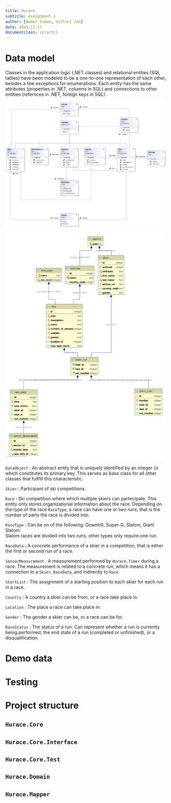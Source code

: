```yaml
---
title: Hurace
subtitle: Assignment 1
author: [Ammer Simon, Vitturi Jan]
date: 2019-11-17
documentclass: scrartcl
---
```


# Data model

Classes in the application logic (.NET classes) and relational entities (SQL tables) have been modeled to be a one-to-one representation of each other, besides a few exceptions for enumerations. Each entity has the same attributes (properties in .NET, columns in SQL) and connections to other entities (refernces in .NET, foreign keys in SQL).

![Class Diagram](assets/cld.png)

![Entity Relationship Diagram](assets/erd.png)

*`DataObject`*
: An abstract entity that is uniquely identified by an integer `Id` which constitutes its primary key. This serves as base class for all other classes that fullfill this characteristic.

`Skier`
: Participant of ski competitions.

`Race`
: Ski competition where which multiple skiers can partecipate. This entity only stores organizational information about the race. Depending on the type of the race `RaceType`, a race can have one or two *runs*, that is the number of parts the race is divided into.

`RaceType`
: Can be on of the following: Downhill, Super-G, Slalom, Giant Slalom.  
Slalom races are divided into two runs, other types only require one run.

`RaceData`
: A concrete performance of a skier in a competition, that is either the first or second run of a race.

`SensorMeasurement`
: A measurement performed by `Hurace.Timer` during a race. The measurement is related to a concrete run, which means it has a connection to a `Skier`, `RaceData`, and indirectly to `Race`.

`StartList`
: The assignment of a starting position to each skier for each run in a race.

`Country`
: A country a skier can be from, or a race take place in.

`Location`
: The place a race can take place in.

`Gender`
: The gender a skier can be, or a race can be for.

`RaceStatus`
: The status of a run. Can represent whether a run is currently being performed, the end state of a run (completed or unfinished), or a disqualification.

# Demo data

# Testing

# Project structure

## `Hurace.Core`

## `Hurace.Core.Interface`

## `Hurace.Core.Test`

## `Hurace.Domain`

## `Hurace.Mapper`

